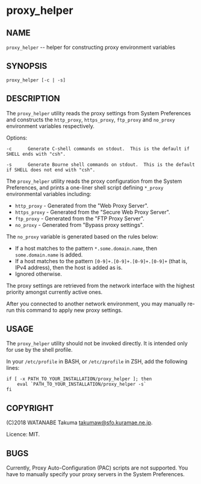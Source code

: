 # proxy_helper

## NAME

`proxy_helper` -- helper for constructing proxy environment variables

## SYNOPSIS

    proxy_helper [-c | -s]

## DESCRIPTION

The `proxy_helper` utility reads the proxy settings from System Preferences and constructs
the `http_proxy`, `https_proxy`, `ftp_proxy` and `no_proxy` environment variables respectively.

Options:

    -c      Generate C-shell commands on stdout.  This is the default if SHELL ends with "csh".

    -s      Generate Bourne shell commands on stdout.  This is the default if SHELL does not end with "csh".

The `proxy_helper` utility reads the proxy configuration from the System Preferences,
and prints a one-liner shell script defining `*_proxy` environmental variables including:

  * `http_proxy` - Generated from the "Web Proxy Server".
  * `https_proxy` - Generated from the "Secure Web Proxy Server". 
  * `ftp_proxy` - Generated from the "FTP Proxy Server".
  * `no_proxy` - Generated from "Bypass proxy settings".

The `no_proxy` variable is generated based on the rules below:

  * If a host matches to the pattern `*.some.domain.name`, then `some.domain.name` is added.
  * If a host matches to the pattern `[0-9]+.[0-9]+.[0-9]+.[0-9]+` (that is, IPv4 address), then the host is added as is.
  * Ignored otherwise.

The proxy settings are retrieved from the network interface with the highest priority amongst currently active ones.

After you connected to another network environment, you may manually re-run this command to apply new proxy settings.

## USAGE

The `proxy_helper` utility should not be invoked directly.
It is intended only for use by the shell profile.

In your `/etc/profile` in BASH, or `/etc/zprofile` in ZSH, add the following lines:

    if [ -x PATH_TO_YOUR_INSTALLATION/proxy_helper ]; then
        eval `PATH_TO_YOUR_INSTALLATION/proxy_helper -s`
    fi

## COPYRIGHT

(C)2018 WATANABE Takuma takumaw@sfo.kuramae.ne.jp.

Licence: MIT.

## BUGS

Currently, Proxy Auto-Configuration (PAC) scripts are not supported.
You have to manually specify your proxy servers in the System Preferences.
